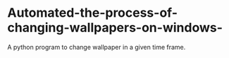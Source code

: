 # Automated-the-process-of-changing-wallpapers-on-windows-
A python program to change wallpaper in a given time frame.
